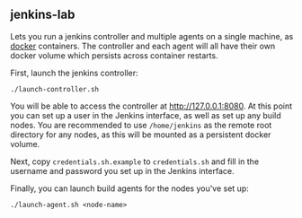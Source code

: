 jenkins-lab
-----------

Lets you run a jenkins controller and multiple agents on a single machine,
as [docker](https://www.docker.com/) containers. The controller and each
agent will all have their own docker volume which persists across container
restarts.

First, launch the jenkins controller:

```
./launch-controller.sh
```

You will be able to access the controller at http://127.0.0.1:8080. At this
point you can set up a user in the Jenkins interface, as well as set up any
build nodes. You are recommended to use `/home/jenkins` as the remote root
directory for any nodes, as this will be mounted as a persistent docker
volume.

Next, copy `credentials.sh.example` to `credentials.sh` and fill in the
username and password you set up in the Jenkins interface.

Finally, you can launch build agents for the nodes you've set up:

```
./launch-agent.sh <node-name>
```
